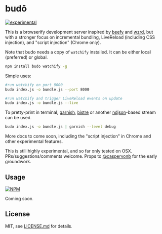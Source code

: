 # budō

[![experimental](http://badges.github.io/stability-badges/dist/experimental.svg)](http://github.com/badges/stability-badges)

This is a browserify development server inspired by [beefy](https://github.com/chrisdickinson/beefy) and [wzrd](https://github.com/maxogden/wzrd), but with a stronger focus on incremental bundling, LiveReload (including CSS injection), and "script injection" (Chrome only).

Note that budo needs a copy of `watchify` installed. It can be either local (preferred) or global.

```sh
npm install budo watchify -g
```

Simple uses: 

```sh
#run watchify on port 8000
budo index.js -o bundle.js --port 8000

#run watchify and trigger LiveReload events on update
budo index.js -o bundle.js --live
```

To pretty-print in terminal, [garnish](https://github.com/mattdesl/garnish), [bistre](https://github.com/hughsk/bistre) or another [ndjson](ndjson.org)-based stream can be used.

```sh
budo index.js -o bundle.js | garnish --level debug
```

More docs to come soon, including the "script injection" in Chrome and other experimental features.

This is still highly experimental, and so far only tested on OSX. PRs/suggestions/comments welcome. Props to [@caspervonb](https://twitter.com/caspervonb) for the early groundwork.

## Usage

[![NPM](https://nodei.co/npm/budo.png)](https://www.npmjs.com/package/budo)

Coming soon.

## License

MIT, see [LICENSE.md](http://github.com/mattdesl/budo/blob/master/LICENSE.md) for details.
